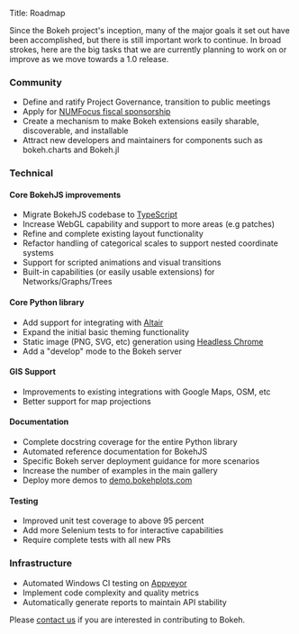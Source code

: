 Title: Roadmap

Since the Bokeh project's inception, many of the major goals it set out have
been accomplished, but there is still important work to continue.
In broad strokes, here are the big tasks that we are currently planning to
work on or improve as we move towards a 1.0 release.

### Community

- Define and ratify Project Governance, transition to public meetings
- Apply for [NUMFocus fiscal sponsorship](//www.numfocus.org/information-on-fiscal-sponsorship.html)
- Create a mechanism to make Bokeh extensions easily sharable, discoverable, and installable
- Attract new developers and maintainers for components such as bokeh.charts and Bokeh.jl

### Technical

#### Core BokehJS improvements

- Migrate BokehJS codebase to [TypeScript](https://www.typescriptlang.org/)
- Increase WebGL capability and support to more areas (e.g patches)
- Refine and complete existing layout functionality
- Refactor handling of categorical scales to support nested coordinate systems
- Support for scripted animations and visual transitions
- Built-in capabilities (or easily usable extensions) for Networks/Graphs/Trees

#### Core Python library

- Add support for integrating with [Altair](//github.com/altair-viz/altair)
- Expand the initial basic theming functionality
- Static image (PNG, SVG, etc) generation using [Headless Chrome](//chromium.googlesource.com/chromium/src/+/lkgr/headless/README.md)
- Add a "develop" mode to the Bokeh server

#### GIS Support

- Improvements to existing integrations with Google Maps, OSM, etc
- Better support for map projections

#### Documentation

- Complete docstring coverage for the entire Python library
- Automated reference documentation for BokehJS
- Specific Bokeh server deployment guidance for more scenarios
- Increase the number of examples in the main gallery
- Deploy more demos to [demo.bokehplots.com](//demo.bokehplots.com/)

#### Testing

- Improved unit test coverage to above 95 percent
- Add more Selenium tests to for interactive capabilities
- Require complete tests with all new PRs

### Infrastructure

- Automated Windows CI testing on [Appveyor](//www.appveyor.com)
- Implement code complexity and quality metrics
- Automatically generate reports to maintain API stability


Please [contact us](http://bokehplots.com/pages/contact.html) if you are interested
in contributing to Bokeh.

